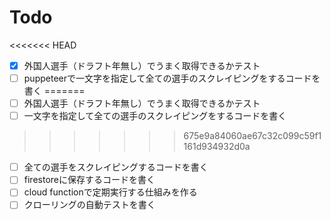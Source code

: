 # Todo

<<<<<<< HEAD
- [x] 外国人選手（ドラフト年無し）でうまく取得できるかテスト
- [ ] puppeteerで一文字を指定して全ての選手のスクレイピングをするコードを書く
=======
- [ ] 外国人選手（ドラフト年無し）でうまく取得できるかテスト
- [ ] 一文字を指定して全ての選手のスクレイピングをするコードを書く
>>>>>>> 675e9a84060ae67c32c099c59f1161d934932d0a
- [ ] 全ての選手をスクレイピングするコードを書く
- [ ] firestoreに保存するコードを書く
- [ ] cloud functionで定期実行する仕組みを作る
- [ ] クローリングの自動テストを書く
